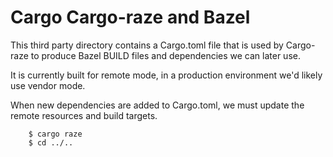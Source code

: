 # Cargo Cargo-raze and Bazel
This third party directory contains a Cargo.toml file that is used by
Cargo-raze to produce Bazel BUILD files and dependencies we can later use.

It is currently built for remote mode, in a production environment we'd
likely use vendor mode.

When new dependencies are added to Cargo.toml, we must update the remote
resources and build targets.
``` $ cd third_party/cargo
    $ cargo raze
    $ cd ../..
```
